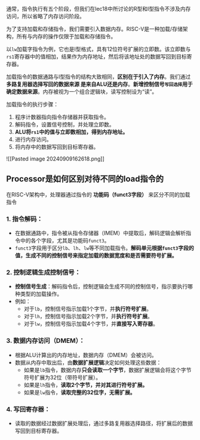 通常，指令执行有五个阶段，但我们在lec18中所讨论的R型和I型指令不涉及内存访问，所以省略了内存访问阶段。

为了支持加载和存储指令，我们需要引入数据内存。RISC-V是一种加载/存储架构，所有与内存的操作仅限于加载和存储指令。

以`lw`加载字指令为例，它也是I型格式，具有12位符号扩展的立即数。该立即数与`rs1`寄存器中的值相加，结果作为内存地址，然后将该地址处的数据写回到目标寄存器。

加载指令的数据通路与I型指令的结构大致相同，**区别在于引入了内存**。我们通过**多路复用器选择写回的数据来源 是来自ALU还是内存**。**新增控制信号`写回选择`用于确定数据来源**。内存被视为一个组合逻辑块，读写控制设为“读”。

加载指令的执行步骤：

1. 程序计数器指向指令存储器并获取指令。
2. 解码指令，设置信号控制，并处理立即数。
3. **ALU将`rs1`中的值与立即数相加，得到内存地址。**
4. 进行内存访问。
5. 将内存中的数据写回到目标寄存器。


![[Pasted image 20240909162618.png]]


## Processor是如何区别对待不同的load指令的

在RISC-V架构中，处理器通过指令的 **功能码（funct3字段）** 来区分不同的加载指令
### 1. **指令解码**：

- 在数据通路中，指令被从指令存储器（IMEM）中提取后，解码逻辑会解析指令中的各个字段，尤其是功能码`funct3`。
- `funct3`字段用于区分`lb`、`lh`、`lw`等不同加载指令。**解码单元根据`funct3`字段的值，生成不同的控制信号来指定加载的数据宽度和是否需要符号扩展。**

### 2. **控制逻辑生成控制信号**：

- **控制信号生成**：解码指令后，控制逻辑会生成不同的控制信号，指示要执行哪种类型的加载操作。
- 例如：
    - 对于`lb`，控制信号指示加载1个字节，并**执行符号扩展**。
    - 对于`lh`，控制信号指示加载2个字节，并**执行符号扩展**。
    - 对于`lw`，控制信号指示加载4个字节，并**直接写入寄存器**。

### 3. **数据内存访问（DMEM）**：

- 根据ALU计算出的内存地址，数据内存（DMEM）会被访问。
- 数据从内存中取出后，由**数据扩展逻辑**决定如何处理这些数据：
    - 如果是`lb`指令，数据内存**只会读取一个字节**，数据扩展逻辑会将这个字节符号扩展为32位（带符号扩展）。
    - 如果是`lh`指令，**读取2个字节，并对其进行符号扩展。**
    - 如果是`lw`指令，**读取完整的32位字，无需扩展。**

### 4. **写回寄存器**：

- 读取的数据经过数据扩展处理后，通过多路复用器选择路径，将扩展后的数据写回到目标寄存器。
